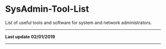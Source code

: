 # SysAdmin-Tool-List
List of useful tools and software for system and network administrators. 

----

**Last update 02/01/2019**

----


